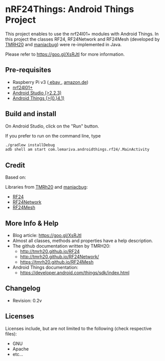 nRF24Things: Android Things Project
=====================================

This project enables to use the nrf24l01+ modules with Android Things. In this project the classes RF24, RF24Network and RF24Mesh (developed by <a href="http://tmrh20.github.io/">TMRH20</a> and <a href="https://github.com/maniacbug" target="_blank">maniacbug</a>) were re-implemented in Java.

Please refer to https://goo.gl/XsRJtI for more information.

Pre-requisites
--------------

- Raspberry Pi v3 (<a href="https://rover.ebay.com/rover/1/707-53477-19255-0/1?icep_id=114&ipn=icep&toolid=20004&campid=5338002758&mpre=http%3A%2F%2Fwww.ebay.de%2Fsch%2Fi.html%3F_from%3DR40%26_trksid%3Dp2050601.m570.l1313.TR0.TRC0.H0.Xraspberry%2Bpi.TRS0%26_nkw%3Draspberry%2Bpi%26_sacat%3D0">
ebay
</a>, <a href="amazon.de">amazon.de</a>)
- <a href="https://rover.ebay.com/rover/1/707-53477-19255-0/1?icep_id=114&ipn=icep&toolid=20004&campid=5338002758&mpre=http%3A%2F%2Fwww.ebay.de%2Fsch%2Fi.html%3F_odkw%3Draspberry%2Bpi%26_osacat%3D0%26_from%3DR40%26_trksid%3Dp2045573.m570.l1313.TR0.TRC0.H0.Xrf24l01%252B.TRS0%26_nkw%3Dnrf24l01%252B%26_sacat%3D0">nrf24l01+</a>
- <a href="https://developer.android.com/studio/index.html" target="_blank"> Android Studio (>2.2.3) </a> 
- <a href="https://developer.android.com/things/preview/download.html" target="_blank"> Android Things (>(0.)4.1)</a>


Build and install
--------------------

On Android Studio, click on the "Run" button.

If you prefer to run on the command line, type

```bash
./gradlew installDebug
adb shell am start com.lemariva.androidthings.rf24/.MainActivity
```

Credit
--------------------
Based on:

Libraries from <a href="https://github.com/TMRh20" target="_blank">TMRh20</a> and <a href="https://github.com/maniacbug" target="_blank">maniacbug</a>:
* <a href="https://github.com/TMRh20/RF24" target="_blank">RF24</a>
* <a href="https://github.com/TMRh20/RF24Network" target="_blank">RF24Network</a>
* <a href="https://github.com/TMRh20/RF24Mesh" target="_blank">RF24Mesh</a>

More Info & Help
--------------------
* Blog article: https://goo.gl/XsRJtI
* Almost all classes, methods and properties have a help description.
* The github documentation written by TMRH20: 
	* http://tmrh20.github.io/RF24 
	* http://tmrh20.github.io/RF24Network/
	* https://tmrh20.github.io/RF24Mesh
* Android Things documentation: 
	* https://developer.android.com/things/sdk/index.html
 
Changelog
-------------------
* Revision: 0.2v
 
Licenses
--------------------
Licenses include, but are not limited to the following (check respective files): 
* GNU 
* Apache
* etc...

